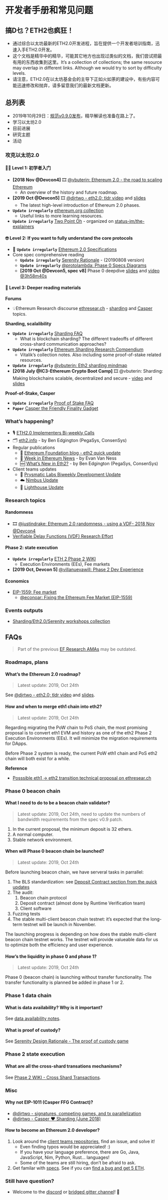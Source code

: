 # 开发者手册和常见问题

## 搞D乜？ETH2也疯狂！

* 通过综合以太坊最新的ETH2.0开发进程，旨在提供一个开发者培训指南，迅速入手ETH2.0开发。
* 这个文档是精华中的精华，可能其它地方也出现过类似的文档，我们尝试把最有用的东西收集到这里。It’s a collection of collections; the same resource may overlap in different links. Although we would try to sort by difficulty levels.
* 请注意，ETH2.0在以太坊基金会的主导下正如火如荼的建设中，有些内容可能迅速修改和抛弃，请多留意我们的最新文档更新。

## 总列表

* 2019年10月29日：[规范v0.9.0发布](https://eth2.ethereum.cn/eth2-specs/v0.9.0)，精华解读也准备在路上了。
* 学习以太坊2.0
* 目前进展
* 研究主题
* 活动

### 攻克以太坊2.0 <a id="Learning-Ethereum-20"></a>

#### 👶🏻 Level 1: 初学者入门  <a id="&#x1F476;&#x1F3FB;-Level-1-Introduction-for-newbies"></a>

* **\[2018 Nov @Devcon4\]** 🎞️ [@vbuterin: Ethereum 2.0 - the road to scaling Ethereum](https://slideslive.com/38911602/latest-of-ethereum)
  * An overview of the history and future roadmap.
* **\[2019 Oct @Devcon5\]** 🎞️ [@djrtwo - eth2.0; tldr video](https://slideslive.com/38919931/eth-20-tldr) and [slides](https://docs.google.com/presentation/d/1_C_79ilyX0BsyMnSY84M3DoItPU9hBNxnvUEWOOLN7k/edit#slide=id.p1)
  * The latest high-level introduction of Ethereum 2.0 phases.
* **`Update irregularly`** [ethereum.org collection](https://ethereum.org/learn/#eth-2-0)
  * Useful links to more learning resources.
* **`Update irregularly`** [Two Point Oh](https://our.status.im/tag/two-point-oh/) - organized on [status-im/the-explainers](https://github.com/status-im/the-explainers/)

#### 🤓 Level 2: If you want to fully understand the core protocols <a id="&#x1F913;-Level-2-If-you-want-to-fully-understand-the-core-protocols"></a>

* 🌟 **`Update irregularly`** [Ethereum 2.0 Specifications](https://github.com/ethereum/eth2.0-specs)
* Core spec comprehensive reading
  * **`Update irregularly`** [Serenity Rationale](https://notes.ethereum.org/@vbuterin/rkhCgQteN) - \(20190808 version\)
  * **`Update irregularly`** [@protolambda: Phase 0 Specs Diagrams](https://github.com/protolambda/eth2-docs)
  * **\[2019 Oct @Devcon5, spec v8\]** Phase 0 deepdive [slides](https://docs.google.com/presentation/d/1MZ-E6TVwomt4rqz-P2Bd_X3DFUW9fWDQkxUP_QJhkyw/edit?pli=1#slide=id.g621e1673fb_21_195) and [video @3h58m40s](https://slideslive.com/38919736/devcon5-convention-room-day2)

#### 🧐 Level 3: Deeper reading materials <a id="&#x1F9D0;-Level-3-Deeper-reading-materials"></a>

**Forums**

* 💡Ethereum Research discourse [ethresear.ch](http://ethresear.ch/) - [sharding](https://ethresear.ch/c/sharding) and [Casper](https://ethresear.ch/c/casper) topics.

**Sharding, scalalibility**

* **`Update irregularly`** [Sharding FAQ](https://github.com/ethereum/wiki/wiki/Sharding-FAQ)
  * What is blockchain sharding? The different tradeoffs of different cross-shard communication approaches?
* **`Update irregularly`** [Ethereum Sharding Research Compendium](https://notes.ethereum.org/@serenity/H1PGqDhpm?type=view)
  * Vitalik’s collection notes. Also including some proof-of-stake related resources.
* **`Update irregularly`** [@vbuterin: Eth2 sharding mindmap](https://www.mindomo.com/zh/mindmap/eth2-sharding-4408ec348bee4501aa125c3e3cd251d3)
* **\[2018 July @IC3-Ethereum Crypto Boot Camp\]** 🎞️ @vbuterin: Sharding: Making blockchains scalable, decentralized and secure - [video](https://vod.video.cornell.edu/media/Sharding+-+Vitalik+Buterin/1_1xezsfb4/97851101) and [slides](https://vitalik.ca/files/Ithaca201807_Sharding.pdf)

**Proof-of-Stake, Casper**

* **`Update irregularly`** [Proof of Stake FAQ ](https://github.com/ethereum/wiki/wiki/Proof-of-Stake-FAQ)
* **`Paper`** [Casper the Friendly Finality Gadget](https://arxiv.org/abs/1710.09437)

### What’s happening? <a id="What&#x2019;s-happening"></a>

* 🎙 [ETH2.0 Implementers Bi-weekly Calls](https://github.com/ethereum/eth2.0-pm/)
* 🗂 [eth2.info](https://eth2.info/) - by Ben Edgington \(PegaSys, ConsenSys\)
* Regular publications
  * 🦄 [Ethereum Foundation blog - eth2 quick update](https://blog.ethereum.org/2019/10/23/eth2-quick-update/)
  * 📣 [Week in Ethereum News](http://www.weekinethereum.com/) - by Evan Van Ness
  * 🆕 [What’s New in Eth2?](http://eth2.news/) - by Ben Edgington \(PegaSys, ConsenSys\)
* Client teams updates
  * 💠 [Prysmatic Labs Biweekly Development Update](https://medium.com/prysmatic-labs)
  * ☁️ [Nimbus Update](https://our.status.im/tag/nimbus/)
  * 🔆 [Lighthouse Update](https://lighthouse.sigmaprime.io/)

### Research topics <a id="Research-topics"></a>

#### Randomness <a id="Randomness"></a>

* 🎞️ [@justindrake: Ethereum 2.0 randomness - using a VDF- 2018 Nov @Devcon4](https://slideslive.com/38911623/ethereum-20-randomness)
* [Verifiable Delay Functions \(VDF\) Research Effort](http://vdfresearch.org/)

#### Phase 2: state execution <a id="Phase-2-state-execution"></a>

* **`Update irregularly`** [ETH 2 Phase 2 WIKI](https://hackmd.io/@villanuevawill/H1hgfATkB)
  * Execution Environments \(EEs\), Fee markets
* **\[2019 Oct, Devcon 5\]** [@villanuevawill: Phase 2 Dev Experience ](https://docs.google.com/presentation/d/1Oj96cudOsR1ZvlWneZPk4mo7YWo0wRVX-R-bsNvJStQ/edit#slide=id.g5d36bcd2da_0_0)

#### Economics <a id="Economics"></a>

* [EIP-1559: Fee market](https://github.com/ethereum/EIPs/blob/master/EIPS/eip-1559.md)
  * [@econoar: Fixing the Ethereum Fee Market \(EIP-1559\)](https://medium.com/@eric.conner/fixing-the-ethereum-fee-market-eip-1559-9109f1c1814b)

### Events outputs

* [Sharding/Eth2.0/Serenity workshops collection](https://github.com/ethereum/eth2.0-pm/blob/master/meetups/collection.md)

##  FAQs

> Part of the previous [EF Research AMAs](https://docs.ethhub.io/other/ethereum-2.0-ama/) may be outdated.

### Roadmaps, plans <a id="Roadmaps-plans"></a>

#### What’s the Ethereum 2.0 roadmap? <a id="What&#x2019;s-the-Ethereum-20-roadmap"></a>

> Latest update: 2019, Oct 24th

See [@djrtwo - eth2.0; tldr video](https://slideslive.com/38919931/eth-20-tldr) and [slides](https://docs.google.com/presentation/d/1_C_79ilyX0BsyMnSY84M3DoItPU9hBNxnvUEWOOLN7k/edit#slide=id.p1).

#### How and when to merge eth1 chain into eth2? <a id="How-and-when-to-merge-eth1-chain-into-eth2"></a>

> Latest update: 2019, Oct 24th

Regarding migrating the PoW chain to PoS chain, the most promising proposal is to convert eth1 EVM and history as one of the eth2 Phase 2 Execution Environments \(EEs\). It will minimize the migration requirements for DApps.

Before Phase 2 system is ready, the current PoW eth1 chain and PoS eth2 chain will both exist for a while.

**Reference**

* [Posssible eth1 -&gt; eth2 transition technical proposal on ethresear.ch](https://ethresear.ch/t/the-eth1-eth2-transition/6265)

### Phase 0 beacon chain <a id="Phase-0-beacon-chain"></a>

#### What I need to do to be a beacon chain validator? <a id="What-I-need-to-do-to-be-a-beacon-chain-validator"></a>

> Latest update: 2019, Oct 24th, need to update the numbers of bandwidth requirements from the spec v0.9 patch.

1. In the current proposal, the minimum deposit is 32 ethers.
2. A normal computer.
3. Stable network environment.

#### When will Phase 0 beacon chain be launched? <a id="When-will-Phase-0-beacon-chain-be-launched"></a>

> Latest update: 2019, Oct 24th

Before launching beacon chain, we have serveral tasks in parrallel:

1. The BLS standardization: see [Deposit Contract section from the quick updates](https://blog.ethereum.org/2019/10/23/eth2-quick-update/)
2. The audit:
   1. Beacon chain protocol
   2. Deposit contract \(almost done by Runtime Verification team\)
   3. Client software
3. Fuzzing tests
4. The stable multi-client beacon chain testnet: it’s expected that the long-term testnet will be launch in November.

The launching progress is depending on how does the stable multi-client beacon chain testnet works. The testnet will provide valueable data for us to optimize both the efficiency and user experience.

#### How’s the liquidity in phase 0 and phase 1? <a id="How&#x2019;s-the-liquidity-in-phase-0-and-phase-1"></a>

> Latest update: 2019, Oct 24th

Phase 0 \(beacon chain\) is launching without transfer functionality. The transfer functionality is planned be added in phase 1 or 2.

### Phase 1 data chain <a id="Phase-1-data-chain"></a>

#### What is data availability? Why is it important? <a id="What-is-data-availability-Why-is-it-important"></a>

See [data availability notes](https://github.com/ethereum/research/wiki/A-note-on-data-availability-and-erasure-coding#what-is-the-data-availability-problem).

#### What is proof of custody? <a id="What-is-proof-of-custody"></a>

See [Serenity Design Rationale - The proof of custody game](https://notes.ethereum.org/@vbuterin/rkhCgQteN?type=view#The-proof-of-custody-game)

### Phase 2 state execution <a id="Phase-2-state-execution1"></a>

#### What are all the cross-shard transations mechanisms? <a id="What-are-all-the-cross-shard-transations-mechanisms"></a>

See [Phase 2 WIKI - Cross Shard Transactions](https://hackmd.io/UzysWse1Th240HELswKqVA#Cross-Shard-Transactions).

### Misc <a id="Misc"></a>

#### Why not EIP-1011 \(Casper FFG Contract\)? <a id="Why-not-EIP-1011-Casper-FFG-Contract"></a>

* [@djrtwo - signatures, competing games, and tx parallelization](https://notes.ethereum.org/s/rJDrKoBOQ)
* [@djrtwo - Casper ♥ Sharding \(June 2018\)](https://medium.com/@djrtwo/casper-%EF%B8%8F-sharding-28a90077f121)

#### How to become an Ethereum 2.0 developer? <a id="How-to-become-an-Ethereum-20-developer"></a>

1. Look around the [client teams repositories](https://docs.ethhub.io/ethereum-roadmap/ethereum-2.0/eth2.0-teams/teams-building-eth2.0/), find an issue, and solve it!
   * Even finding typos would be appreciated! :\)
   * If you have your language preference, there are Go, Java, JavaScript, Nim, Python, Rust… languages!
   * Some of the teams are still hiring, don’t be afraid to ask.
2. Get familar with [specs](https://github.com/ethereum/eth2.0-specs). See if you can [find a bug and get 5 ETH](https://github.com/ethereum/eth2.0-specs/issues/1345).

### Still have question? <a id="Still-have-question"></a>

* Welcome to the [discord](https://discord.gg/hpFs23p) or [bridged gitter channel](https://gitter.im/ethereum/sharding)! 👋

